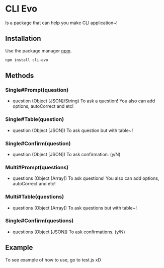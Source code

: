# CLI Evo
Is a package that can help you make CLI application~!

## Installation
Use the package manager [npm](https://www.npmjs.com/get-npm).

```bash
npm install cli-evo
```

## Methods
### Single#Prompt(question)
- question (Object [JSON]/String)
To ask a question! You also can add options, autoCorrect and etc!

### Single#Table(question)
- question (Object [JSON])
To ask question but with table~!

### Single#Confirm(question)
- question (Object [JSON])
To ask confirmation. (y/N)

### Multi#Prompt(questions)
- questions (Object [Array])
To ask questions! You also can add options, autoCorrect and etc!

### Multi#Table(questions)
- questions (Object [Array])
To ask questions but with table~!

### Single#Confirm(questions)
- questions (Object [JSON])
To ask confirmations. (y/N)

## Example
To see example of how to use, go to test.js xD